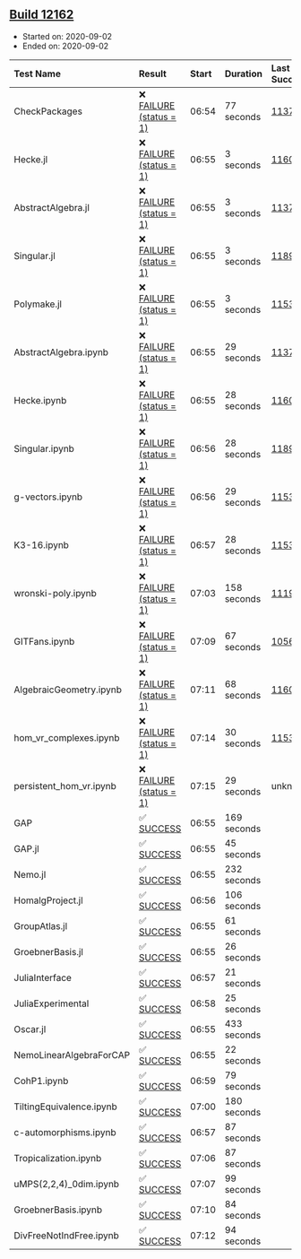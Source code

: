 ## [Build 12162](https://oscarci.mathematik.uni-kl.de/job/oscar/12162/)

* Started on: 2020-09-02
* Ended on: 2020-09-02

| Test Name    | Result | Start | Duration | Last Success | First Failure |
|:-------------|:-------|:------|:---------|:-------------|:--------------|
| CheckPackages | ❌ [FAILURE (status = 1)](https://oscarci.mathematik.uni-kl.de/job/oscar/12162/artifact/logs/build-12162/CheckPackages.log) | 06:54 | 77 seconds | [11376](https://oscarci.mathematik.uni-kl.de/job/oscar/11376/) | [11377](https://oscarci.mathematik.uni-kl.de/job/oscar/11377/) |
| Hecke.jl | ❌ [FAILURE (status = 1)](https://oscarci.mathematik.uni-kl.de/job/oscar/12162/artifact/logs/build-12162/Hecke.jl.log) | 06:55 | 3 seconds | [11602](https://oscarci.mathematik.uni-kl.de/job/oscar/11602/) | [11603](https://oscarci.mathematik.uni-kl.de/job/oscar/11603/) |
| AbstractAlgebra.jl | ❌ [FAILURE (status = 1)](https://oscarci.mathematik.uni-kl.de/job/oscar/12162/artifact/logs/build-12162/AbstractAlgebra.jl.log) | 06:55 | 3 seconds | [11376](https://oscarci.mathematik.uni-kl.de/job/oscar/11376/) | [11377](https://oscarci.mathematik.uni-kl.de/job/oscar/11377/) |
| Singular.jl | ❌ [FAILURE (status = 1)](https://oscarci.mathematik.uni-kl.de/job/oscar/12162/artifact/logs/build-12162/Singular.jl.log) | 06:55 | 3 seconds | [11893](https://oscarci.mathematik.uni-kl.de/job/oscar/11893/) | [11894](https://oscarci.mathematik.uni-kl.de/job/oscar/11894/) |
| Polymake.jl | ❌ [FAILURE (status = 1)](https://oscarci.mathematik.uni-kl.de/job/oscar/12162/artifact/logs/build-12162/Polymake.jl.log) | 06:55 | 3 seconds | [11532](https://oscarci.mathematik.uni-kl.de/job/oscar/11532/) | [11533](https://oscarci.mathematik.uni-kl.de/job/oscar/11533/) |
| AbstractAlgebra.ipynb | ❌ [FAILURE (status = 1)](https://oscarci.mathematik.uni-kl.de/job/oscar/12162/artifact/logs/build-12162/AbstractAlgebra.ipynb.log) | 06:55 | 29 seconds | [11376](https://oscarci.mathematik.uni-kl.de/job/oscar/11376/) | [11377](https://oscarci.mathematik.uni-kl.de/job/oscar/11377/) |
| Hecke.ipynb | ❌ [FAILURE (status = 1)](https://oscarci.mathematik.uni-kl.de/job/oscar/12162/artifact/logs/build-12162/Hecke.ipynb.log) | 06:55 | 28 seconds | [11602](https://oscarci.mathematik.uni-kl.de/job/oscar/11602/) | [11603](https://oscarci.mathematik.uni-kl.de/job/oscar/11603/) |
| Singular.ipynb | ❌ [FAILURE (status = 1)](https://oscarci.mathematik.uni-kl.de/job/oscar/12162/artifact/logs/build-12162/Singular.ipynb.log) | 06:56 | 28 seconds | [11893](https://oscarci.mathematik.uni-kl.de/job/oscar/11893/) | [11894](https://oscarci.mathematik.uni-kl.de/job/oscar/11894/) |
| g-vectors.ipynb | ❌ [FAILURE (status = 1)](https://oscarci.mathematik.uni-kl.de/job/oscar/12162/artifact/logs/build-12162/g-vectors.ipynb.log) | 06:56 | 29 seconds | [11532](https://oscarci.mathematik.uni-kl.de/job/oscar/11532/) | [11533](https://oscarci.mathematik.uni-kl.de/job/oscar/11533/) |
| K3-16.ipynb | ❌ [FAILURE (status = 1)](https://oscarci.mathematik.uni-kl.de/job/oscar/12162/artifact/logs/build-12162/K3-16.ipynb.log) | 06:57 | 28 seconds | [11532](https://oscarci.mathematik.uni-kl.de/job/oscar/11532/) | [11533](https://oscarci.mathematik.uni-kl.de/job/oscar/11533/) |
| wronski-poly.ipynb | ❌ [FAILURE (status = 1)](https://oscarci.mathematik.uni-kl.de/job/oscar/12162/artifact/logs/build-12162/wronski-poly.ipynb.log) | 07:03 | 158 seconds | [11192](https://oscarci.mathematik.uni-kl.de/job/oscar/11192/) | [11193](https://oscarci.mathematik.uni-kl.de/job/oscar/11193/) |
| GITFans.ipynb | ❌ [FAILURE (status = 1)](https://oscarci.mathematik.uni-kl.de/job/oscar/12162/artifact/logs/build-12162/GITFans.ipynb.log) | 07:09 | 67 seconds | [10566](https://oscarci.mathematik.uni-kl.de/job/oscar/10566/) | [10567](https://oscarci.mathematik.uni-kl.de/job/oscar/10567/) |
| AlgebraicGeometry.ipynb | ❌ [FAILURE (status = 1)](https://oscarci.mathematik.uni-kl.de/job/oscar/12162/artifact/logs/build-12162/AlgebraicGeometry.ipynb.log) | 07:11 | 68 seconds | [11602](https://oscarci.mathematik.uni-kl.de/job/oscar/11602/) | [11603](https://oscarci.mathematik.uni-kl.de/job/oscar/11603/) |
| hom_vr_complexes.ipynb | ❌ [FAILURE (status = 1)](https://oscarci.mathematik.uni-kl.de/job/oscar/12162/artifact/logs/build-12162/hom_vr_complexes.ipynb.log) | 07:14 | 30 seconds | [11532](https://oscarci.mathematik.uni-kl.de/job/oscar/11532/) | [11533](https://oscarci.mathematik.uni-kl.de/job/oscar/11533/) |
| persistent_hom_vr.ipynb | ❌ [FAILURE (status = 1)](https://oscarci.mathematik.uni-kl.de/job/oscar/12162/artifact/logs/build-12162/persistent_hom_vr.ipynb.log) | 07:15 | 29 seconds | unknown | unknown |
| GAP | ✅ [SUCCESS](https://oscarci.mathematik.uni-kl.de/job/oscar/12162/artifact/logs/build-12162/GAP.log) | 06:55 | 169 seconds |  |  |
| GAP.jl | ✅ [SUCCESS](https://oscarci.mathematik.uni-kl.de/job/oscar/12162/artifact/logs/build-12162/GAP.jl.log) | 06:55 | 45 seconds |  |  |
| Nemo.jl | ✅ [SUCCESS](https://oscarci.mathematik.uni-kl.de/job/oscar/12162/artifact/logs/build-12162/Nemo.jl.log) | 06:55 | 232 seconds |  |  |
| HomalgProject.jl | ✅ [SUCCESS](https://oscarci.mathematik.uni-kl.de/job/oscar/12162/artifact/logs/build-12162/HomalgProject.jl.log) | 06:56 | 106 seconds |  |  |
| GroupAtlas.jl | ✅ [SUCCESS](https://oscarci.mathematik.uni-kl.de/job/oscar/12162/artifact/logs/build-12162/GroupAtlas.jl.log) | 06:55 | 61 seconds |  |  |
| GroebnerBasis.jl | ✅ [SUCCESS](https://oscarci.mathematik.uni-kl.de/job/oscar/12162/artifact/logs/build-12162/GroebnerBasis.jl.log) | 06:55 | 26 seconds |  |  |
| JuliaInterface | ✅ [SUCCESS](https://oscarci.mathematik.uni-kl.de/job/oscar/12162/artifact/logs/build-12162/JuliaInterface.log) | 06:57 | 21 seconds |  |  |
| JuliaExperimental | ✅ [SUCCESS](https://oscarci.mathematik.uni-kl.de/job/oscar/12162/artifact/logs/build-12162/JuliaExperimental.log) | 06:58 | 25 seconds |  |  |
| Oscar.jl | ✅ [SUCCESS](https://oscarci.mathematik.uni-kl.de/job/oscar/12162/artifact/logs/build-12162/Oscar.jl.log) | 06:55 | 433 seconds |  |  |
| NemoLinearAlgebraForCAP | ✅ [SUCCESS](https://oscarci.mathematik.uni-kl.de/job/oscar/12162/artifact/logs/build-12162/NemoLinearAlgebraForCAP.log) | 06:55 | 22 seconds |  |  |
| CohP1.ipynb | ✅ [SUCCESS](https://oscarci.mathematik.uni-kl.de/job/oscar/12162/artifact/logs/build-12162/CohP1.ipynb.log) | 06:59 | 79 seconds |  |  |
| TiltingEquivalence.ipynb | ✅ [SUCCESS](https://oscarci.mathematik.uni-kl.de/job/oscar/12162/artifact/logs/build-12162/TiltingEquivalence.ipynb.log) | 07:00 | 180 seconds |  |  |
| c-automorphisms.ipynb | ✅ [SUCCESS](https://oscarci.mathematik.uni-kl.de/job/oscar/12162/artifact/logs/build-12162/c-automorphisms.ipynb.log) | 06:57 | 87 seconds |  |  |
| Tropicalization.ipynb | ✅ [SUCCESS](https://oscarci.mathematik.uni-kl.de/job/oscar/12162/artifact/logs/build-12162/Tropicalization.ipynb.log) | 07:06 | 87 seconds |  |  |
| uMPS(2,2,4)_0dim.ipynb | ✅ [SUCCESS](https://oscarci.mathematik.uni-kl.de/job/oscar/12162/artifact/logs/build-12162/uMPS-2-2-4-_0dim.ipynb.log) | 07:07 | 99 seconds |  |  |
| GroebnerBasis.ipynb | ✅ [SUCCESS](https://oscarci.mathematik.uni-kl.de/job/oscar/12162/artifact/logs/build-12162/GroebnerBasis.ipynb.log) | 07:10 | 84 seconds |  |  |
| DivFreeNotIndFree.ipynb | ✅ [SUCCESS](https://oscarci.mathematik.uni-kl.de/job/oscar/12162/artifact/logs/build-12162/DivFreeNotIndFree.ipynb.log) | 07:12 | 94 seconds |  |  |
